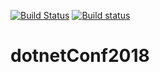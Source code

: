 [![Build Status](https://mendible.visualstudio.com/mendible/_apis/build/status/cmendible.dotnetConf2018)](https://mendible.visualstudio.com/mendible/_build/latest?definitionId=4) [![Build status](https://ci.appveyor.com/api/projects/status/8acolwjf67koh298?svg=true)](https://ci.appveyor.com/project/cmendible/dotnetconf2018)

# dotnetConf2018